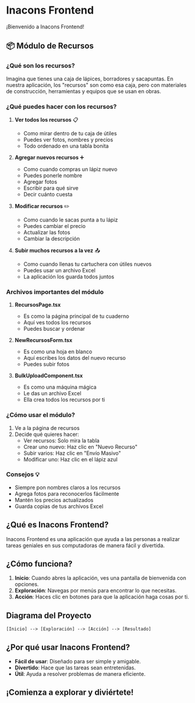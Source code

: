 # Inacons Frontend

¡Bienvenido a Inacons Frontend!

## 📦 Módulo de Recursos

### ¿Qué son los recursos?
Imagina que tienes una caja de lápices, borradores y sacapuntas. En nuestra aplicación, los "recursos" son como esa caja, pero con materiales de construcción, herramientas y equipos que se usan en obras.

### ¿Qué puedes hacer con los recursos?

1. **Ver todos los recursos** 📋
   - Como mirar dentro de tu caja de útiles
   - Puedes ver fotos, nombres y precios
   - Todo ordenado en una tabla bonita

2. **Agregar nuevos recursos** ➕
   - Como cuando compras un lápiz nuevo
   - Puedes ponerle nombre
   - Agregar fotos
   - Escribir para qué sirve
   - Decir cuánto cuesta

3. **Modificar recursos** ✏️
   - Como cuando le sacas punta a tu lápiz
   - Puedes cambiar el precio
   - Actualizar las fotos
   - Cambiar la descripción

4. **Subir muchos recursos a la vez** 📤
   - Como cuando llenas tu cartuchera con útiles nuevos
   - Puedes usar un archivo Excel
   - La aplicación los guarda todos juntos

### Archivos importantes del módulo

1. **RecursosPage.tsx**
   - Es como la página principal de tu cuaderno
   - Aquí ves todos los recursos
   - Puedes buscar y ordenar

2. **NewRecursosForm.tsx**
   - Es como una hoja en blanco
   - Aquí escribes los datos del nuevo recurso
   - Puedes subir fotos

3. **BulkUploadComponent.tsx**
   - Es como una máquina mágica
   - Le das un archivo Excel
   - Ella crea todos los recursos por ti

### ¿Cómo usar el módulo?

1. Ve a la página de recursos
2. Decide qué quieres hacer:
   - Ver recursos: Solo mira la tabla
   - Crear uno nuevo: Haz clic en "Nuevo Recurso"
   - Subir varios: Haz clic en "Envío Masivo"
   - Modificar uno: Haz clic en el lápiz azul

### Consejos 💡

- Siempre pon nombres claros a los recursos
- Agrega fotos para reconocerlos fácilmente
- Mantén los precios actualizados
- Guarda copias de tus archivos Excel

## ¿Qué es Inacons Frontend?

Inacons Frontend es una aplicación que ayuda a las personas a realizar tareas geniales en sus computadoras de manera fácil y divertida.

## ¿Cómo funciona?

1. **Inicio**: Cuando abres la aplicación, ves una pantalla de bienvenida con opciones.
2. **Exploración**: Navegas por menús para encontrar lo que necesitas.
3. **Acción**: Haces clic en botones para que la aplicación haga cosas por ti.

## Diagrama del Proyecto

```
[Inicio] --> [Exploración] --> [Acción] --> [Resultado]
```

## ¿Por qué usar Inacons Frontend?

- **Fácil de usar**: Diseñado para ser simple y amigable.
- **Divertido**: Hace que las tareas sean entretenidas.
- **Útil**: Ayuda a resolver problemas de manera eficiente.

## ¡Comienza a explorar y diviértete!
